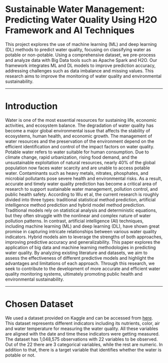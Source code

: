 # Sustainable Water Management: Predicting Water Quality Using H2O Framework and AI Techniques

This project explores the use of machine learning (ML) and deep learning (DL) methods to predict water quality, focusing on classifying water as potable or non-potable. Using a comprehensive dataset, we pre-process and analyze data with Big Data tools such as Apache Spark and H2O. Our framework integrates ML and DL models to improve prediction accuracy, addressing challenges such as data imbalance and missing values. This research aims to improve the monitoring of water quality and environmental sustainability.

---
# Introduction
Water is one of the most essential resources for sustaining life, economic activities, and ecosystem balance. The degradation of water quality has become a major global environmental issue that affects the stability of ecosystems, human health, and economic growth. The management of water resources and the preservation of the environment depend on the efficient identification and control of the impact factors on water quality. Potable water refers to water suitable for human consumption. Due to climate change, rapid urbanization, rising food demand, and the unsustainable exploitation of natural resources, nearly 40% of the global population now faces water scarcity and are unable to access potable water. Contaminants such as heavy metals, nitrates, phosphates, and microbial pollutants pose severe health and environmental risks. As a result, accurate and timely water quality prediction has become a critical area of research to support sustainable water management, pollution control, and public health safety. According to Wu et al, the current research is roughly divided into three types: traditional statistical method prediction, artificial intelligence method prediction and hybrid model method prediction. Traditional models rely on statistical analysis and deterministic equations, but they often struggle with the nonlinear and complex nature of water pollution patterns. In contrast, artificial intelligence (AI) techniques, including machine learning (ML) and deep learning (DL), have shown great promise in capturing intricate relationships between various water quality indicators. Hybrid models aim to leverage the strengths of both approaches, improving predictive accuracy and generalizability. This paper explores the application of big data and machine learning methodologies in predicting water quality. By analyzing existing literature and datasets, we aim to assess the effectiveness of different predictive models and highlight the advantages and limitations of each approach. Through this research, we seek to contribute to the development of more accurate and efficient water quality monitoring systems, ultimately promoting public health and environmental sustainability.

---
# Chosen Dataset
We used a dataset provided on Kaggle and can be accessed from [here](https://www.kaggle.com/datasets/vanthanadevi08/water-quality-prediction/data). This dataset represents different indicators including its nutrients, color, air and water temperature for measuring the water quality. All these variables are aligned with the date and time these indicators were getting measured. The dataset has 1,048,575 observations with 22 variables to be observed. Out of the 22 there are 3 categorical variables, while the rest are numeric. In addition to that, there is a target variable that identifies whether the water is potable or not. 

